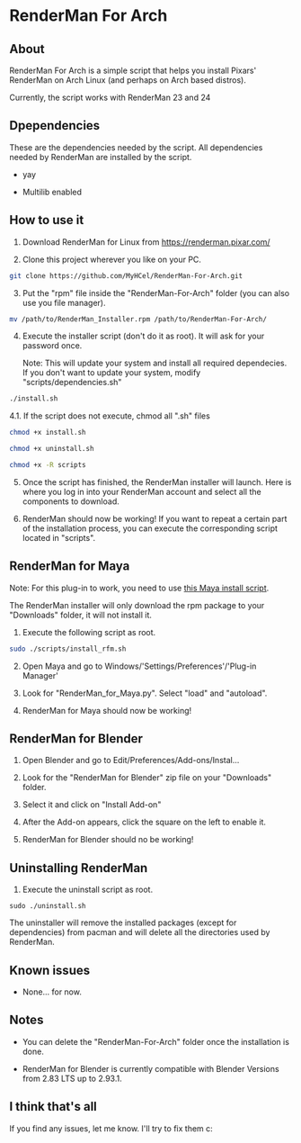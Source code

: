 # RenderMan For Arch

## About

RenderMan For Arch is a simple script that helps you install Pixars' RenderMan on Arch Linux (and perhaps on Arch based distros).

Currently, the script works with RenderMan 23 and 24

## Dpependencies

These are the dependencies needed by the script. All dependencies needed by RenderMan are installed by the script.

* yay

* Multilib enabled

## How to use it

1. Download RenderMan for Linux from https://renderman.pixar.com/

2. Clone this project wherever you like on your PC.

```bash
git clone https://github.com/MyHCel/RenderMan-For-Arch.git
```

3. Put the "rpm" file inside the "RenderMan-For-Arch" folder (you can also use you file manager).

```bash
mv /path/to/RenderMan_Installer.rpm /path/to/RenderMan-For-Arch/
```

4. Execute the installer script (don't do it as root). It will ask for your password once.

   Note: This will update your system and install all required dependecies. If you don't want to
   update your system, modify "scripts/dependencies.sh"

```bash
./install.sh
```

4.1. If the script does not execute, chmod all ".sh" files

```bash
chmod +x install.sh
```
```bash
chmod +x uninstall.sh
```
```bash
chmod +x -R scripts
```

5. Once the script has finished, the RenderMan installer will launch. Here is where you log in into
   your RenderMan account and select all the components to download.

6. RenderMan should now be working! If you want to repeat a certain part of the installation
   process, you can execute the corresponding script located in "scripts".

## RenderMan for Maya

Note: For this plug-in to work, you need to use [this Maya install script](https://github.com/MyHCel/Maya-For-Arch).

The RenderMan installer will only download the rpm package to your "Downloads" folder, it will not
install it.

1. Execute the following script as root.

```bash
sudo ./scripts/install_rfm.sh
```

2. Open Maya and go to Windows/'Settings/Preferences'/'Plug-in Manager'

3. Look for "RenderMan_for_Maya.py". Select "load" and "autoload".

4. RenderMan for Maya should now be working!

## RenderMan for Blender

1. Open Blender and go to Edit/Preferences/Add-ons/Instal...

2. Look for the "RenderMan for Blender" zip
   file on your "Downloads" folder.

3. Select it and click on "Install Add-on"

4. After the Add-on appears, click the square on the left to enable it.

5. RenderMan for Blender should no be working!

## Uninstalling RenderMan

1. Execute the uninstall script as root.

```
sudo ./uninstall.sh
```

The uninstaller will remove the installed packages (except for dependencies) from pacman and will delete all the directories used by RenderMan.

## Known issues

* None... for now.

## Notes

* You can delete the "RenderMan-For-Arch" folder once the installation is done.

* RenderMan for Blender is currently compatible with Blender Versions
  from 2.83 LTS up to 2.93.1.

## I think that's all

If you find any issues, let me know. I'll try to fix them  c:

